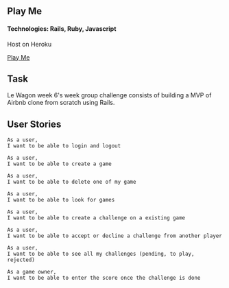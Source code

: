 ## Play Me

#### Technologies: Rails, Ruby, Javascript
Host on Heroku

[Play Me](https://play-me-bsolene.herokuapp.com/)

## Task

Le Wagon week 6's week group challenge consists of building a MVP of Airbnb clone from scratch using Rails.

## User Stories

```
As a user,
I want to be able to login and logout
```

```
As a user,
I want to be able to create a game
```

```
As a user,
I want to be able to delete one of my game
```

```
As a user,
I want to be able to look for games
```

```
As a user,
I want to be able to create a challenge on a existing game
```

```
As a user,
I want to be able to accept or decline a challenge from another player
```

```
As a user,
I want to be able to see all my challenges (pending, to play, rejected)
```

```
As a game owner,
I want to be able to enter the score once the challenge is done
```